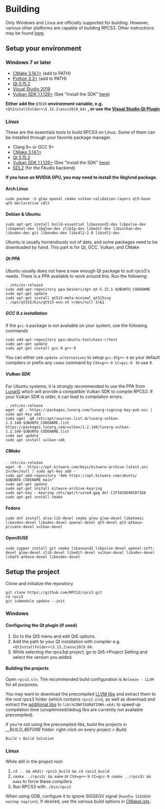 # Building

Only Windows and Linux are officially supported for building. However, various other platforms are capable of building RPCS3.
Other instructions may be found [here](https://wiki.rpcs3.net/index.php?title=Building).

## Setup your environment

### Windows 7 or later

* [CMake 3.14.1+](https://www.cmake.org/download/) (add to PATH)
* [Python 3.3+](https://www.python.org/downloads/) (add to PATH)
* [Qt 5.15.2](https://www.qt.io/download-qt-installer)
* [Visual Studio 2019](https://visualstudio.microsoft.com/thank-you-downloading-visual-studio/?sku=Community)
* [Vulkan SDK 1.1.126+](https://vulkan.lunarg.com/sdk/home) (See "Install the SDK" [here](https://vulkan.lunarg.com/doc/sdk/latest/windows/getting_started.html))

**Either add the** `QTDIR` **environment variable, e.g.** `<QtInstallFolder>\5.15.2\msvc2019_64\` **, or use the [Visual Studio Qt Plugin](https://marketplace.visualstudio.com/items?itemName=TheQtCompany.QtVisualStudioTools2019)**

### Linux

These are the essentials tools to build RPCS3 on Linux. Some of them can be installed through your favorite package manager.

* Clang 9+ or GCC 9+
* [CMake 3.14.1+](https://www.cmake.org/download/)
* [Qt 5.15.2](https://www.qt.io/download-qt-installer)
* [Vulkan SDK 1.1.126+](https://vulkan.lunarg.com/sdk/home) (See "Install the SDK" [here](https://vulkan.lunarg.com/doc/sdk/latest/linux/getting_started.html))
* [SDL2](https://www.libsdl.org/download-2.0.php) (for the FAudio backend)

**If you have an NVIDIA GPU, you may need to install the libglvnd package.**

#### Arch Linux

    sudo pacman -S glew openal cmake vulkan-validation-layers qt5-base qt5-declarative sdl2

#### Debian & Ubuntu

    sudo apt-get install build-essential libasound2-dev libpulse-dev libopenal-dev libglew-dev zlib1g-dev libedit-dev libvulkan-dev libudev-dev git libevdev-dev libsdl2-2.0 libsdl2-dev

Ubuntu is usually horrendously out of date, and some packages need to be downloaded by hand. This part is for Qt, GCC, Vulkan, and CMake
##### Qt PPA

Ubuntu usually does not have a new enough Qt package to suit rpcs3's needs. There is a PPA available to work around this. Run the following:
```
. /etc/os-release
sudo add-apt-repository ppa:beineri/opt-qt-5.15.1-$UBUNTU_CODENAME
sudo apt-get update
sudo apt-get install qt515-meta-minimal qt515svg
. /opt/qt515/bin/qt515-env.sh >/dev/null 2>&1
```

##### GCC 9.x installation

If the `gcc-9` package is not available on your system, use the following commands
```
sudo add-apt-repository ppa:ubuntu-toolchain-r/test
sudo apt-get update
sudo apt-get install gcc-9 g++-9
```

You can either use `update-alternatives` to setup `gcc-9`/`g++-9` as your default compilers or prefix any `cmake` command by `CXX=g++-9 CC=gcc-9 ` to use it.

##### Vulkan SDK

For Ubuntu systems, it is strongly recommended to use the PPA from [LunarG](https://packages.lunarg.com/) which will provide a compatible Vulkan SDK to compile RPCS3. If your Vulkan SDK is older, it can lead to compilation errors.
```
. /etc/os-release
wget -qO - https://packages.lunarg.com/lunarg-signing-key-pub.asc | sudo apt-key add -
sudo wget -qO /etc/apt/sources.list.d/lunarg-vulkan-1.2.148-$UBUNTU_CODENAME.list https://packages.lunarg.com/vulkan/1.2.148/lunarg-vulkan-1.2.148-$UBUNTU_CODENAME.list
sudo apt update
sudo apt install vulkan-sdk
```

##### CMake
```
. /etc/os-release
wget -O - https://apt.kitware.com/keys/kitware-archive-latest.asc 2>/dev/null | sudo apt-key add -
sudo apt-add-repository "deb https://apt.kitware.com/ubuntu/ $UBUNTU_CODENAME main"
sudo apt-get update
sudo apt-get install kitware-archive-keyring
sudo apt-key --keyring /etc/apt/trusted.gpg del C1F34CDD40CD72DA
sudo apt-get install cmake
```

#### Fedora

    sudo dnf install alsa-lib-devel cmake glew glew-devel libatomic libevdev-devel libudev-devel openal-devel qt5-devel qt5-qtbase-private-devel vulkan-devel

#### OpenSUSE

    sudo zypper install git cmake libasound2 libpulse-devel openal-soft-devel glew-devel zlib-devel libedit-devel vulkan-devel libudev-devel libqt5-qtbase-devel libevdev-devel

## Setup the project

Clone and initialize the repository

```
git clone https://github.com/RPCS3/rpcs3.git
cd rpcs3
git submodule update --init
```

### Windows

#### Configuring the Qt plugin (if used)

1) Go to the Qt5 menu and edit Qt5 options.
2) Add the path to your Qt installation with compiler e.g. `<QtInstallFolder>\5.15.2\msvc2019_64`.
3) While selecting the rpcs3qt project, go to Qt5->Project Setting and select the version you added.

#### Building the projects

Open `rpcs3.sln`. The recommended build configuration is `Release - LLVM` for all purposes.

You may want to download the precompiled [LLVM libs](https://github.com/RPCS3/llvm-mirror/releases/download/custom-build-win/llvmlibs_mt.7z) and extract them to the root rpcs3 folder (which contains `rpcs3.sln`), as well as download and extract the [additional libs](https://github.com/RPCS3/glslang/releases/download/custom-build-win/glslanglibs_mt.7z) to `lib\%CONFIGURATION%-x64\` to speed up compilation time (unoptimised/debug libs are currently not available precompiled).

If you're not using the precompiled libs, build the projects in *__BUILD_BEFORE* folder: right-click on every project > *Build*.

`Build > Build Solution`

### Linux

While still in the project root:

1) `cd .. && mkdir rpcs3_build && cd rpcs3_build`
2) `cmake ../rpcs3/ && make` or `CXX=g++-9 CC=gcc-9 cmake ../rpcs3/ && make` to force these compilers
3) Run RPCS3 with `./bin/rpcs3`

When using GDB, configure it to ignore SIGSEGV signal (`handle SIGSEGV nostop noprint`).
If desired, use the various build options in [CMakeLists](https://github.com/RPCS3/rpcs3/blob/master/CMakeLists.txt).
